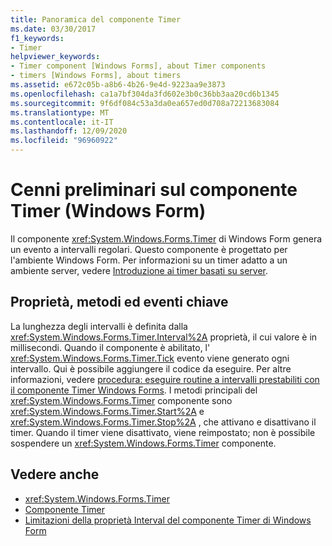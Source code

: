 ```yaml
---
title: Panoramica del componente Timer
ms.date: 03/30/2017
f1_keywords:
- Timer
helpviewer_keywords:
- Timer component [Windows Forms], about Timer components
- timers [Windows Forms], about timers
ms.assetid: e672c05b-a8b6-4b26-9e4d-9223aa9e3873
ms.openlocfilehash: ca1a7bf304da3fd602e3b0c36bb3aa20cd6b1345
ms.sourcegitcommit: 9f6df084c53a3da0ea657ed0d708a72213683084
ms.translationtype: MT
ms.contentlocale: it-IT
ms.lasthandoff: 12/09/2020
ms.locfileid: "96960922"
---
```

# <a name="timer-component-overview-windows-forms"></a>Cenni preliminari sul componente Timer (Windows Form)

Il componente <xref:System.Windows.Forms.Timer> di Windows Form genera un evento a intervalli regolari. Questo componente è progettato per l'ambiente Windows Form. Per informazioni su un timer adatto a un ambiente server, vedere [Introduzione ai timer basati su server](/previous-versions/visualstudio/visual-studio-2008/tb9yt5e6(v=vs.90)).  
  
## <a name="key-properties-methods-and-events"></a>Proprietà, metodi ed eventi chiave  

 La lunghezza degli intervalli è definita dalla <xref:System.Windows.Forms.Timer.Interval%2A> proprietà, il cui valore è in millisecondi. Quando il componente è abilitato, l' <xref:System.Windows.Forms.Timer.Tick> evento viene generato ogni intervallo. Qui è possibile aggiungere il codice da eseguire. Per altre informazioni, vedere [procedura: eseguire routine a intervalli prestabiliti con il componente Timer Windows Forms](run-procedures-at-set-intervals-with-wf-timer-component.md). I metodi principali del <xref:System.Windows.Forms.Timer> componente sono <xref:System.Windows.Forms.Timer.Start%2A> e <xref:System.Windows.Forms.Timer.Stop%2A> , che attivano e disattivano il timer. Quando il timer viene disattivato, viene reimpostato; non è possibile sospendere un <xref:System.Windows.Forms.Timer> componente.  
  
## <a name="see-also"></a>Vedere anche

- <xref:System.Windows.Forms.Timer>
- [Componente Timer](timer-component-windows-forms.md)
- [Limitazioni della proprietà Interval del componente Timer di Windows Form](limitations-of-the-timer-component-interval-property.md)
